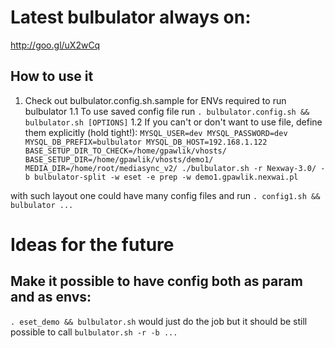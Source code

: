 # Latest bulbulator always on:
http://goo.gl/uX2wCq

## How to use it

1. Check out bulbulator.config.sh.sample for ENVs required to run bulbulator
1.1 To use saved config file run `. bulbulator.config.sh && bulbulator.sh [OPTIONS]`
1.2 If you can't or don't want to use file, define them explicitly (hold tight!):
	`MYSQL_USER=dev MYSQL_PASSWORD=dev MYSQL_DB_PREFIX=bulbulator MYSQL_DB_HOST=192.168.1.122 BASE_SETUP_DIR_TO_CHECK=/home/gpawlik/vhosts/ BASE_SETUP_DIR=/home/gpawlik/vhosts/demo1/ MEDIA_DIR=/home/root/mediasync_v2/ ./bulbulator.sh -r Nexway-3.0/ -b bulbulator-split -w eset -e prep -w demo1.gpawlik.nexwai.pl`

with such layout one could have many config files and run 
`. config1.sh && bulbulator ...`


# Ideas for the future

## Make it possible to have config both as param and as envs:

`. eset_demo && bulbulator.sh` would just do the job
but it should be still possible to call
`bulbulator.sh -r -b ...`
